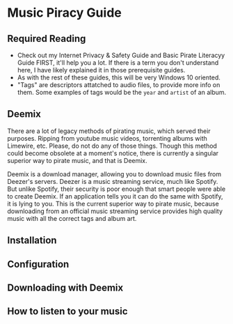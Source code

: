# Music Piracy Guide

## Required Reading

- Check out my Internet Privacy & Safety Guide and Basic Pirate Literacyy Guide FIRST, it'll help you a lot. If there is a term you don't understand here, I have likely explained it in those prerequisite guides.
- As with the rest of these guides, this will be very Windows 10 oriented. 
- "Tags" are descriptors attatched to audio files, to provide more info on them. Some examples of tags would be the ```year``` and ```artist``` of an album. 

## Deemix

There are a lot of legacy methods of pirating music, which served their purposes. Ripping from youtube music videos, torrenting albums with Limewire, etc. Please, do not do any of those things. Though this method could become obsolete at a moment's notice, there is currently a singular superior way to pirate music, and that is Deemix. 

Deemix is a download manager, allowing you to download music files from Deezer's servers. Deezer is a music streaming service, much like Spotify. But unlike Spotify, their security is poor enough that smart people were able to create Deemix. If an application tells you it can do the same with Spotify, it is lying to you. This is the current superior way to pirate music, because downloading from an official music streaming service provides high quality music with all the correct tags and album art.

## Installation

## Configuration

## Downloading with Deemix

## How to listen to your music
